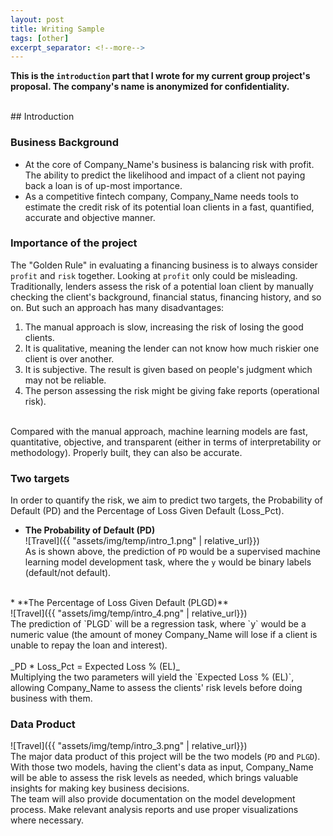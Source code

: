 ```yaml
---
layout: post
title: Writing Sample
tags: [other]
excerpt_separator: <!--more-->
---
```


**This is the `introduction` part that I wrote for my current group project's proposal. The company's name is anonymized for confidentiality.** <br>
<!--more-->
<br>
## Introduction

### Business Background
* At the core of Company_Name's business is balancing risk with profit. The ability to predict the likelihood and impact of a client not paying back a loan is of up-most importance. <br>
* As a competitive fintech company, Company_Name needs tools to estimate the credit risk of its potential loan clients in a fast, quantified, accurate and objective manner. 

### Importance of the project
The "Golden Rule" in evaluating a financing business is to always consider `profit` and `risk` together. Looking at `profit` only could be misleading.<br>
Traditionally, lenders assess the risk of a potential loan client by manually checking the client's background, financial status, financing history, and so on. But such an approach has many disadvantages:<br>
1. The manual approach is slow, increasing the risk of losing the good clients. <br>
2. It is qualitative, meaning the lender can not know how much riskier one client is over another.<br> 
3. It is subjective. The result is given based on people's judgment which may not be reliable. <br>
4. The person assessing the risk might be giving fake reports (operational risk). <br>
<br>
Compared with the manual approach, machine learning models are fast, quantitative, objective, and transparent (either in terms of interpretability or methodology). Properly built, they can also be accurate. 

### Two targets
In order to quantify the risk, we aim to predict two targets, the Probability of Default (PD) and the Percentage of Loss Given Default (Loss_Pct).<br> 
* **The Probability of Default (PD)**<br>
![Travel]({{ "assets/img/temp/intro_1.png" | relative_url}})<br>
As is shown above, the prediction of `PD` would be a supervised machine learning model development task, where the `y` would be binary labels (default/not default). <br>
<br>
* **The Percentage of Loss Given Default (PLGD)** <br>
![Travel]({{ "assets/img/temp/intro_4.png" | relative_url}})<br>
The prediction of `PLGD` will be a regression task, where `y` would be a numeric value (the amount of money Company_Name will lose if a client is unable to repay the loan and interest). <br>
<br>
_PD * Loss_Pct = Expected Loss % (EL)_<br>
Multiplying the two parameters will yield the `Expected Loss % (EL)`, allowing Company_Name to assess the clients' risk levels before doing business with them. 

### Data Product
![Travel]({{ "assets/img/temp/intro_3.png" | relative_url}})<br>
The major data product of this project will be the two models (`PD` and `PLGD`). With those two models, having the client's data as input, Company_Name will be able to assess the risk levels as needed, which brings valuable insights for making key business decisions. <br>
The team will also provide documentation on the model development process. Make relevant analysis reports and use proper visualizations where necessary. <br>
